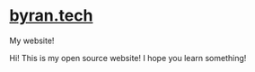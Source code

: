 # [byran.tech](https://www.byran.tech)
My website!

Hi! This is my open source website! I hope you learn something!
